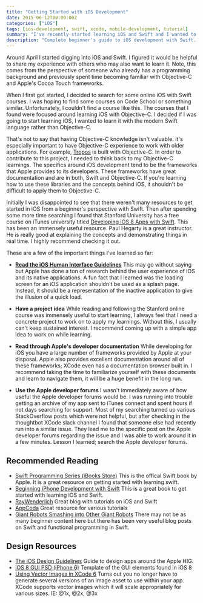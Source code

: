 ```yaml
---
title: "Getting Started with iOS Development"
date: 2015-06-12T00:00:00Z
categories: ["iOS"]
tags: [ios-development, swift, xcode, mobile-development, tutorial]
summary: "I've recently started learning iOS and Swift and I wanted to share my experiences so far."
description: "Complete beginner's guide to iOS development with Swift. Learn Xcode setup, iOS development fundamentals, and start building iPhone apps with practical examples."
---
```


Around April I started digging into iOS and Swift. I figured it would
be helpful to share my experience with others who may also want to learn it.
Note, this comes from the perspective of someone who already has a programming
background and previously spent time becoming familiar with Objective-C and
Apple's Cocoa Touch frameworks.

When I first got started, I decided to search for some online iOS with Swift
courses. I was hoping to find some courses on Code School or something similar.
Unfortunately, I couldn't find a course like this. The courses that I found
were focused around learning iOS with Objective-C. I decided if I was going to
start learning iOS, I wanted to learn it with the modern Swift language rather
than Objective-C.

That's not to say that having Objective-C knowledge isn't valuable. It's
especially important to have Objective-C experience to work with older
applications. For example, [Tropos](http://troposweather.com/) is built with
Objective-C. In order to contribute to this project, I needed to think back to
my Objective-C learnings. The specifics around iOS development tend to be the
frameworks that Apple provides to its developers. These frameworks have great
documentation and are in both, Swift and Objective-C. If you're learning how to
use these libraries and the concepts behind iOS, it shouldn't be difficult to
apply them to Objective-C.

Initially I was disappointed to see that there weren't many resources to get
started in iOS from a beginner's perspective with Swift. Then after spending
some more time searching I found that Stanford University has a free course on
iTunes university titled [Developing iOS 8 Apps with
Swift](https://itunes.apple.com/us/course/developing-ios-8-apps-swift/id961180099).
This has been an immensely useful resource. Paul Hegarty is a great instructor.
He is really good at explaining the concepts and demonstrating things in real
time. I highly recommend checking it out.

These are a few of the important things I've learned so far:

* **[Read the iOS Human Interface
  Guidelines](https://developer.apple.com/library/ios/documentation/UserExperience/Conceptual/MobileHIG/)**
  This may go without saying but Apple has done a ton of research behind the
  user experience of iOS and its native applications. A fun fact that I learned
  was the loading screen for an iOS application shouldn't be used as a splash
  page. Instead, it should be a representation of the inactive application to
  give the illusion of a quick load.

* **Have a project idea** While reading and following the Stanford online course
  was immensely useful to start learning, I always feel that I need a concrete
  project to work on to apply my learnings. Without this, I usually can't keep
  sustained interest. I recommend coming up with a simple app idea to work on
  while learning.

* **Read through Apple's developer documentation** While developing for iOS you
  have a large number of frameworks provided by Apple at your disposal.
  Apple also provides excellent documentation around all of these frameworks;
  XCode even has a documentation browser built in. I recommend taking the time
  to familiarize yourself with these documents and learn to navigate them, it
  will be a huge benefit in the long run.

* **Use the Apple developer forums** I wasn't immediately aware of how useful
  the Apple developer forums would be. I was running into trouble getting an
  archive of my app sent to iTunes connect and spent hours if not days searching
  for support. Most of my searching turned up various StackOverflow posts which
  were not helpful, but after checking in the thoughtbot XCode slack channel I
  found that someone else had recently run into a similar issue. They lead me to
  the specific post on the Apple developer forums regarding the issue and I was
  able to work around it in a few minutes. Lesson I learned; search the Apple
  developer forums.

## Recommended Reading

* [Swift Programming Series (iBooks
  Store)](https://developer.apple.com/swift/resources/) This is the offical
Swift book by Apple. It is a great resource on getting started with learning
swift.
* [Beginning iPhone Development with
  Swift](http://www.amazon.com/Beginning-iPhone-Development-Swift-Exploring/dp/1484204107/ref=sr_1_1?ie=UTF8&qid=1433530778&sr=8-1&keywords=iPhone+Development+with+Swift)
  This is a great book to get started with learning iOS and Swift.
* [RayWenderlich](http://www.raywenderlich.com/) Great blog with tutorials on
  iOS and Swift
* [AppCoda](http://www.appcoda.com/) Great resource for various tutorials
* [Giant Robots Smashing into Other Giant
  Robots](https://robots.thoughtbot.com/tags/ios) There may not be as many
  beginner content here but there has been very useful blog posts on Swift and
  functional programming in Swift.

## Design Resources

* [The iOS Design Guidelines](http://iosdesign.ivomynttinen.com/) Guide to
  design apps around the Apple HIG.
* [iOS 8 GUI PSD (iPhone 6)](http://www.teehanlax.com/tools/iphone/) Template of
  the GUI elements found in iOS 8
* [Using Vector Images in XCode
  6](http://martiancraft.com/blog/2014/09/vector-images-xcode6/) Turns out you
no longer have to generate several versions of an image asset to use within your
app. XCode supports vector images which it will scale appropriately for various
sizes. IE: @1x, @2x, @3x
